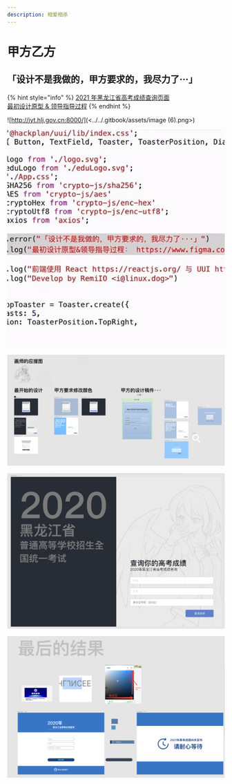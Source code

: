```yaml
---
description: 相爱相杀
---
```


# 甲方乙方

## 「设计不是我做的，甲方要求的，我尽力了···」

{% hint style="info" %}
[2021 年黑龙江省高考成绩查询页面](http://jyt.hlj.gov.cn:8000)\
[最初设计原型 & 领导指导过程](https://www.figma.com/file/34NkadbUEfoE4sMDF8pnSu/%E9%AB%98%E8%80%83%E6%9F%A5%E8%A9%A2?node-id=0%3A1)
{% endhint %}



![http://jyt.hlj.gov.cn:8000/](<../../.gitbook/assets/image (6).png>)

![源码截图](<../../.gitbook/assets/image (9).png>)

![](<../../.gitbook/assets/image (8).png>)

![](<../../.gitbook/assets/image (5).png>)

![](<../../.gitbook/assets/image (7).png>)

